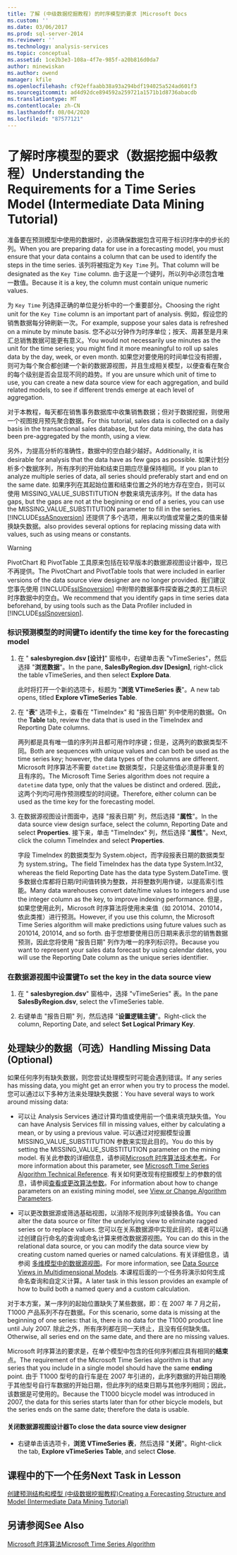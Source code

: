 ```yaml
---
title: 了解 (中级数据挖掘教程) 的时序模型的要求 |Microsoft Docs
ms.custom: ''
ms.date: 03/06/2017
ms.prod: sql-server-2014
ms.reviewer: ''
ms.technology: analysis-services
ms.topic: conceptual
ms.assetid: 1ce2b3e3-108a-4f7e-985f-a20b816d0da7
author: minewiskan
ms.author: owend
manager: kfile
ms.openlocfilehash: cf92effaabb38a93a294bdf194025a524ad601f3
ms.sourcegitcommit: ad4d92dce894592a259721a1571b1d8736abacdb
ms.translationtype: MT
ms.contentlocale: zh-CN
ms.lasthandoff: 08/04/2020
ms.locfileid: "87577121"
---
```

# <a name="understanding-the-requirements-for-a-time-series-model-intermediate-data-mining-tutorial"></a><span data-ttu-id="6bb95-102">了解时序模型的要求（数据挖掘中级教程）</span><span class="sxs-lookup"><span data-stu-id="6bb95-102">Understanding the Requirements for a Time Series Model (Intermediate Data Mining Tutorial)</span></span>
  <span data-ttu-id="6bb95-103">准备要在预测模型中使用的数据时，必须确保数据包含可用于标识时序中的步长的列。</span><span class="sxs-lookup"><span data-stu-id="6bb95-103">When you are preparing data for use in a forecasting model, you must ensure that your data contains a column that can be used to identify the steps in the time series.</span></span> <span data-ttu-id="6bb95-104">该列将被指定为 `Key Time` 列。</span><span class="sxs-lookup"><span data-stu-id="6bb95-104">That column will be designated as the `Key Time` column.</span></span> <span data-ttu-id="6bb95-105">由于这是一个键列，所以列中必须包含唯一数值。</span><span class="sxs-lookup"><span data-stu-id="6bb95-105">Because it is a key, the column must contain unique numeric values.</span></span>  
  
 <span data-ttu-id="6bb95-106">为 `Key Time` 列选择正确的单位是分析中的一个重要部分。</span><span class="sxs-lookup"><span data-stu-id="6bb95-106">Choosing the right unit for the `Key Time` column is an important part of analysis.</span></span> <span data-ttu-id="6bb95-107">例如，假设您的销售数据每分钟刷新一次。</span><span class="sxs-lookup"><span data-stu-id="6bb95-107">For example, suppose your sales data is refreshed on a minute by minute basis.</span></span> <span data-ttu-id="6bb95-108">您不必以分钟作为时序单位；按天、周甚至是月来汇总销售数据可能更有意义。</span><span class="sxs-lookup"><span data-stu-id="6bb95-108">You would not necessarily use minutes as the unit for the time series; you might find it more meaningful to roll up sales data by the day, week, or even month.</span></span> <span data-ttu-id="6bb95-109">如果您对要使用的时间单位没有把握，则可为每个聚合都创建一个新的数据源视图，并且生成相关模型，以便查看在聚合的每个级别是否会显现不同的趋势。</span><span class="sxs-lookup"><span data-stu-id="6bb95-109">If you are unsure which unit of time to use, you can create a new data source view for each aggregation, and build related models, to see if different trends emerge at each level of aggregation.</span></span>  
  
 <span data-ttu-id="6bb95-110">对于本教程，每天都在销售事务数据库中收集销售数据；但对于数据挖掘，则使用一个视图按月预先聚合数据。</span><span class="sxs-lookup"><span data-stu-id="6bb95-110">For this tutorial, sales data is collected on a daily basis in the transactional sales database, but for data mining, the data has been pre-aggregated by the month, using a view.</span></span>  
  
 <span data-ttu-id="6bb95-111">另外，为提高分析的准确性，数据中的空白越少越好。</span><span class="sxs-lookup"><span data-stu-id="6bb95-111">Additionally, it is desirable for analysis that the data have as few gaps as possible.</span></span> <span data-ttu-id="6bb95-112">如果计划分析多个数据序列，所有序列的开始和结束日期应尽量保持相同。</span><span class="sxs-lookup"><span data-stu-id="6bb95-112">If you plan to analyze multiple series of data, all series should preferably start and end on the same date.</span></span> <span data-ttu-id="6bb95-113">如果序列在其起始位置和结束位置之外的地方存在空白，则可以使用 MISSING_VALUE_SUBSTITUTION 参数来填充该序列。</span><span class="sxs-lookup"><span data-stu-id="6bb95-113">If the data has gaps, but the gaps are not at the beginning or end of a series, you can use the MISSING_VALUE_SUBSTITUTION parameter to fill in the series.</span></span> [!INCLUDE[ssASnoversion](../includes/ssasnoversion-md.md)] <span data-ttu-id="6bb95-114">还提供了多个选项，用来以均值或常量之类的值来替换缺失数据。</span><span class="sxs-lookup"><span data-stu-id="6bb95-114">also provides several options for replacing missing data with values, such as using means or constants.</span></span>  
  
> [!WARNING]  
>  <span data-ttu-id="6bb95-115">PivotChart 和 PivotTable 工具原来包括在较早版本的数据源视图设计器中，现已不再提供。</span><span class="sxs-lookup"><span data-stu-id="6bb95-115">The PivotChart and PivotTable tools that were included in earlier versions of the data source view designer are no longer provided.</span></span> <span data-ttu-id="6bb95-116">我们建议您事先使用 [!INCLUDE[ssISnoversion](../includes/ssisnoversion-md.md)] 中附带的数据事件探查器之类的工具标识时序数据中的空白。</span><span class="sxs-lookup"><span data-stu-id="6bb95-116">We recommend that you identify gaps in time series data beforehand, by using tools such as the Data Profiler included in [!INCLUDE[ssISnoversion](../includes/ssisnoversion-md.md)].</span></span>  
  
### <a name="to-identify-the-time-key-for-the-forecasting-model"></a><span data-ttu-id="6bb95-117">标识预测模型的时间键</span><span class="sxs-lookup"><span data-stu-id="6bb95-117">To identify the time key for the forecasting model</span></span>  
  
1.  <span data-ttu-id="6bb95-118">在 " **salesbyregion.dsv [设计]**" 窗格中，右键单击表 "vTimeSeries"，然后选择 "**浏览数据**"。</span><span class="sxs-lookup"><span data-stu-id="6bb95-118">In the pane, **SalesByRegion.dsv [Design]**, right-click the table vTimeSeries, and then select **Explore Data**.</span></span>  
  
     <span data-ttu-id="6bb95-119">此时将打开一个新的选项卡，标题为 "**浏览 VTimeSeries 表**"。</span><span class="sxs-lookup"><span data-stu-id="6bb95-119">A new tab opens, titled **Explore vTimeSeries Table**.</span></span>  
  
2.  <span data-ttu-id="6bb95-120">在 "**表**" 选项卡上，查看在 "TimeIndex" 和 "报告日期" 列中使用的数据。</span><span class="sxs-lookup"><span data-stu-id="6bb95-120">On the **Table** tab, review the data that is used in the TimeIndex and Reporting Date columns.</span></span>  
  
     <span data-ttu-id="6bb95-121">两列都是具有唯一值的序列并且都可用作时序键；但是，这两列的数据类型不同。</span><span class="sxs-lookup"><span data-stu-id="6bb95-121">Both are sequences with unique values and can both be used as the time series key; however, the data types of the columns are different.</span></span> <span data-ttu-id="6bb95-122">Microsoft 时序算法不需要 `datetime` 数据类型，只是这些值必须是非重复的且有序的。</span><span class="sxs-lookup"><span data-stu-id="6bb95-122">The Microsoft Time Series algorithm does not require a `datetime` data type, only that the values be distinct and ordered.</span></span> <span data-ttu-id="6bb95-123">因此，这两个列均可用作预测模型的时间键。</span><span class="sxs-lookup"><span data-stu-id="6bb95-123">Therefore, either column can be used as the time key for the forecasting model.</span></span>  
  
3.  <span data-ttu-id="6bb95-124">在数据源视图设计图面中，选择 "报表日期" 列，然后选择 "**属性**"。</span><span class="sxs-lookup"><span data-stu-id="6bb95-124">In the data source view design surface, select the column, Reporting Date and select **Properties**.</span></span> <span data-ttu-id="6bb95-125">接下来，单击 "TimeIndex" 列，然后选择 "**属性**"。</span><span class="sxs-lookup"><span data-stu-id="6bb95-125">Next, click the column TimeIndex and select **Properties**.</span></span>  
  
     <span data-ttu-id="6bb95-126">字段 TimeIndex 的数据类型为 System.object，而字段报表日期的数据类型为 system.string。</span><span class="sxs-lookup"><span data-stu-id="6bb95-126">The field TimeIndex has the data type System.Int32, whereas the field Reporting Date has the data type System.DateTime.</span></span> <span data-ttu-id="6bb95-127">很多数据仓库都将日期/时间值转换为整数，并将整数列用作键，以提高索引性能。</span><span class="sxs-lookup"><span data-stu-id="6bb95-127">Many data warehouses convert date/time values to integers and use the integer column as the key, to improve indexing performance.</span></span> <span data-ttu-id="6bb95-128">但是，如果您使用此列，Microsoft 时序算法将使用未来值（如 201014、201014，依此类推）进行预测。</span><span class="sxs-lookup"><span data-stu-id="6bb95-128">However, if you use this column, the Microsoft Time Series algorithm will make predictions using future values such as 201014, 201014, and so forth.</span></span> <span data-ttu-id="6bb95-129">由于您想要使用日历日期来表示您的销售数据预测，因此您将使用 "报告日期" 列作为唯一的序列标识符。</span><span class="sxs-lookup"><span data-stu-id="6bb95-129">Because you want to represent your sales data forecast by using calendar dates, you will use the Reporting Date column as the unique series identifier.</span></span>  
  
### <a name="to-set-the-key-in-the-data-source-view"></a><span data-ttu-id="6bb95-130">在数据源视图中设置键</span><span class="sxs-lookup"><span data-stu-id="6bb95-130">To set the key in the data source view</span></span>  
  
1.  <span data-ttu-id="6bb95-131">在 " **salesbyregion.dsv**" 窗格中，选择 "vTimeSeries" 表。</span><span class="sxs-lookup"><span data-stu-id="6bb95-131">In the pane **SalesByRegion.dsv**, select the vTimeSeries table.</span></span>  
  
2.  <span data-ttu-id="6bb95-132">右键单击 "报告日期" 列，然后选择 "**设置逻辑主键**"。</span><span class="sxs-lookup"><span data-stu-id="6bb95-132">Right-click the column, Reporting Date, and select **Set Logical Primary Key**.</span></span>  
  
## <a name="handling-missing-data-optional"></a><span data-ttu-id="6bb95-133">处理缺少的数据（可选）</span><span class="sxs-lookup"><span data-stu-id="6bb95-133">Handling Missing Data (Optional)</span></span>  
 <span data-ttu-id="6bb95-134">如果任何序列有缺失数据，则您尝试处理模型时可能会遇到错误。</span><span class="sxs-lookup"><span data-stu-id="6bb95-134">If any series has missing data, you might get an error when you try to process the model.</span></span> <span data-ttu-id="6bb95-135">您可以通过以下多种方法来处理缺失数据：</span><span class="sxs-lookup"><span data-stu-id="6bb95-135">You have several ways to work around missing data:</span></span>  
  
-   <span data-ttu-id="6bb95-136">可以让 Analysis Services 通过计算均值或使用前一个值来填充缺失值。</span><span class="sxs-lookup"><span data-stu-id="6bb95-136">You can have Analysis Services fill in missing values, either by calculating a mean, or by using a previous value.</span></span> <span data-ttu-id="6bb95-137">可以通过对挖掘模型设置 MISSING_VALUE_SUBSTITUTION 参数来实现此目的。</span><span class="sxs-lookup"><span data-stu-id="6bb95-137">You do this by setting the MISSING_VALUE_SUBSTITUTION parameter on the mining model.</span></span> <span data-ttu-id="6bb95-138">有关此参数的详细信息，请参阅[Microsoft 时序算法技术参考](../../2014/analysis-services/data-mining/microsoft-time-series-algorithm-technical-reference.md)。</span><span class="sxs-lookup"><span data-stu-id="6bb95-138">For more information about this parameter, see [Microsoft Time Series Algorithm Technical Reference](../../2014/analysis-services/data-mining/microsoft-time-series-algorithm-technical-reference.md).</span></span> <span data-ttu-id="6bb95-139">有关如何更改现有挖掘模型上的参数的信息，请参阅[查看或更改算法参数](../../2014/analysis-services/data-mining/view-or-change-algorithm-parameters.md)。</span><span class="sxs-lookup"><span data-stu-id="6bb95-139">For information about how to change parameters on an existing mining model, see [View or Change Algorithm Parameters](../../2014/analysis-services/data-mining/view-or-change-algorithm-parameters.md).</span></span>  
  
-   <span data-ttu-id="6bb95-140">可以更改数据源或筛选基础视图，以消除不规则序列或替换各值。</span><span class="sxs-lookup"><span data-stu-id="6bb95-140">You can alter the data source or filter the underlying view to eliminate ragged series or to replace values.</span></span> <span data-ttu-id="6bb95-141">您可以在关系数据源中实现此目的，或者可以通过创建自行命名的查询或命名计算来修改数据源视图。</span><span class="sxs-lookup"><span data-stu-id="6bb95-141">You can do this in the relational data source, or you can modify the data source view by creating custom named queries or named calculations.</span></span> <span data-ttu-id="6bb95-142">有关详细信息，请参阅 [多维模型中的数据源视图](https://docs.microsoft.com/analysis-services/multidimensional-models/data-source-views-in-multidimensional-models)。</span><span class="sxs-lookup"><span data-stu-id="6bb95-142">For more information, see [Data Source Views in Multidimensional Models](https://docs.microsoft.com/analysis-services/multidimensional-models/data-source-views-in-multidimensional-models).</span></span> <span data-ttu-id="6bb95-143">本课程后面的一个任务将演示如何生成命名查询和自定义计算。</span><span class="sxs-lookup"><span data-stu-id="6bb95-143">A later task in this lesson provides an example of how to build both a named query and a custom calculation.</span></span>  
  
 <span data-ttu-id="6bb95-144">对于本方案，某一序列的起始位置缺失了某些数据，即：在 2007 年 7 月之前，T1000 产品系列不存在数据。</span><span class="sxs-lookup"><span data-stu-id="6bb95-144">For this scenario, some data is missing at the beginning of one series: that is, there is no data for the T1000 product line until July 2007.</span></span> <span data-ttu-id="6bb95-145">除此之外，所有序列都在同一天终止，且没有任何缺失值。</span><span class="sxs-lookup"><span data-stu-id="6bb95-145">Otherwise, all series end on the same date, and there are no missing values.</span></span>  
  
 <span data-ttu-id="6bb95-146">Microsoft 时序算法的要求是，在单个模型中包含的任何序列都应具有相同的**结束**点。</span><span class="sxs-lookup"><span data-stu-id="6bb95-146">The requirement of the Microsoft Time Series algorithm is that any series that you include in a single model should have the same **ending** point.</span></span> <span data-ttu-id="6bb95-147">由于 T1000 型号的自行车是在 2007 年引进的，此序列数据的开始日期晚于其他型号自行车数据的开始日期，但此序列的结束日期与其他序列相同；因此，该数据是可使用的。</span><span class="sxs-lookup"><span data-stu-id="6bb95-147">Because the T1000 bicycle model was introduced in 2007, the data for this series starts later than for other bicycle models, but the series ends on the same date; therefore the data is usable.</span></span>  
  
#### <a name="to-close-the-data-source-view-designer"></a><span data-ttu-id="6bb95-148">关闭数据源视图设计器</span><span class="sxs-lookup"><span data-stu-id="6bb95-148">To close the data source view designer</span></span>  
  
-   <span data-ttu-id="6bb95-149">右键单击该选项卡，**浏览 VTimeSeries 表**，然后选择 "**关闭**"。</span><span class="sxs-lookup"><span data-stu-id="6bb95-149">Right-click the tab, **Explore vTimeSeries Table**, and select **Close**.</span></span>  
  
## <a name="next-task-in-lesson"></a><span data-ttu-id="6bb95-150">课程中的下一个任务</span><span class="sxs-lookup"><span data-stu-id="6bb95-150">Next Task in Lesson</span></span>  
 [<span data-ttu-id="6bb95-151">创建预测结构和模型 &#40;中级数据挖掘教程&#41;</span><span class="sxs-lookup"><span data-stu-id="6bb95-151">Creating a Forecasting Structure and Model &#40;Intermediate Data Mining Tutorial&#41;</span></span>](../../2014/tutorials/creating-a-forecasting-structure-and-model-intermediate-data-mining-tutorial.md)  
  
## <a name="see-also"></a><span data-ttu-id="6bb95-152">另请参阅</span><span class="sxs-lookup"><span data-stu-id="6bb95-152">See Also</span></span>  
 [<span data-ttu-id="6bb95-153">Microsoft 时序算法</span><span class="sxs-lookup"><span data-stu-id="6bb95-153">Microsoft Time Series Algorithm</span></span>](../../2014/analysis-services/data-mining/microsoft-time-series-algorithm.md)  
  
  
